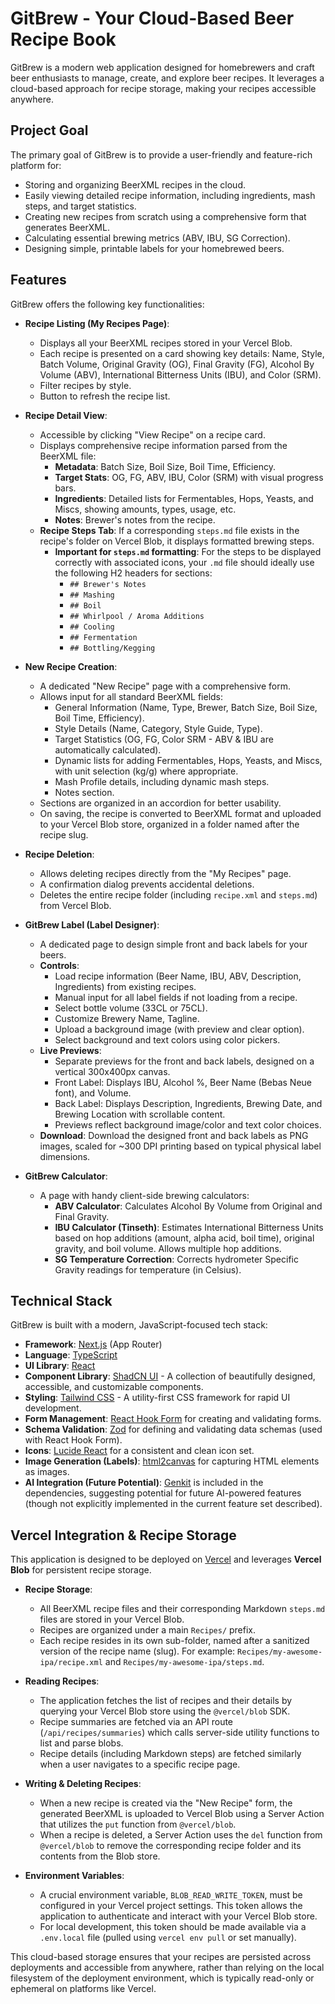 
# GitBrew - Your Cloud-Based Beer Recipe Book

GitBrew is a modern web application designed for homebrewers and craft beer enthusiasts to manage, create, and explore beer recipes. It leverages a cloud-based approach for recipe storage, making your recipes accessible anywhere.

## Project Goal

The primary goal of GitBrew is to provide a user-friendly and feature-rich platform for:
*   Storing and organizing BeerXML recipes in the cloud.
*   Easily viewing detailed recipe information, including ingredients, mash steps, and target statistics.
*   Creating new recipes from scratch using a comprehensive form that generates BeerXML.
*   Calculating essential brewing metrics (ABV, IBU, SG Correction).
*   Designing simple, printable labels for your homebrewed beers.

## Features

GitBrew offers the following key functionalities:

*   **Recipe Listing (My Recipes Page)**:
    *   Displays all your BeerXML recipes stored in your Vercel Blob.
    *   Each recipe is presented on a card showing key details: Name, Style, Batch Volume, Original Gravity (OG), Final Gravity (FG), Alcohol By Volume (ABV), International Bitterness Units (IBU), and Color (SRM).
    *   Filter recipes by style.
    *   Button to refresh the recipe list.

*   **Recipe Detail View**:
    *   Accessible by clicking "View Recipe" on a recipe card.
    *   Displays comprehensive recipe information parsed from the BeerXML file:
        *   **Metadata**: Batch Size, Boil Size, Boil Time, Efficiency.
        *   **Target Stats**: OG, FG, ABV, IBU, Color (SRM) with visual progress bars.
        *   **Ingredients**: Detailed lists for Fermentables, Hops, Yeasts, and Miscs, showing amounts, types, usage, etc.
        *   **Notes**: Brewer's notes from the recipe.
    *   **Recipe Steps Tab**: If a corresponding `steps.md` file exists in the recipe's folder on Vercel Blob, it displays formatted brewing steps.
        *   **Important for `steps.md` formatting**: For the steps to be displayed correctly with associated icons, your `.md` file should ideally use the following H2 headers for sections:
            *   `## Brewer's Notes`
            *   `## Mashing`
            *   `## Boil`
            *   `## Whirlpool / Aroma Additions`
            *   `## Cooling`
            *   `## Fermentation`
            *   `## Bottling/Kegging`

*   **New Recipe Creation**:
    *   A dedicated "New Recipe" page with a comprehensive form.
    *   Allows input for all standard BeerXML fields:
        *   General Information (Name, Type, Brewer, Batch Size, Boil Size, Boil Time, Efficiency).
        *   Style Details (Name, Category, Style Guide, Type).
        *   Target Statistics (OG, FG, Color SRM - ABV & IBU are automatically calculated).
        *   Dynamic lists for adding Fermentables, Hops, Yeasts, and Miscs, with unit selection (kg/g) where appropriate.
        *   Mash Profile details, including dynamic mash steps.
        *   Notes section.
    *   Sections are organized in an accordion for better usability.
    *   On saving, the recipe is converted to BeerXML format and uploaded to your Vercel Blob store, organized in a folder named after the recipe slug.

*   **Recipe Deletion**:
    *   Allows deleting recipes directly from the "My Recipes" page.
    *   A confirmation dialog prevents accidental deletions.
    *   Deletes the entire recipe folder (including `recipe.xml` and `steps.md`) from Vercel Blob.

*   **GitBrew Label (Label Designer)**:
    *   A dedicated page to design simple front and back labels for your beers.
    *   **Controls**:
        *   Load recipe information (Beer Name, IBU, ABV, Description, Ingredients) from existing recipes.
        *   Manual input for all label fields if not loading from a recipe.
        *   Select bottle volume (33CL or 75CL).
        *   Customize Brewery Name, Tagline.
        *   Upload a background image (with preview and clear option).
        *   Select background and text colors using color pickers.
    *   **Live Previews**:
        *   Separate previews for the front and back labels, designed on a vertical 300x400px canvas.
        *   Front Label: Displays IBU, Alcohol %, Beer Name (Bebas Neue font), and Volume.
        *   Back Label: Displays Description, Ingredients, Brewing Date, and Brewing Location with scrollable content.
        *   Previews reflect background image/color and text color choices.
    *   **Download**: Download the designed front and back labels as PNG images, scaled for ~300 DPI printing based on typical physical label dimensions.

*   **GitBrew Calculator**:
    *   A page with handy client-side brewing calculators:
        *   **ABV Calculator**: Calculates Alcohol By Volume from Original and Final Gravity.
        *   **IBU Calculator (Tinseth)**: Estimates International Bitterness Units based on hop additions (amount, alpha acid, boil time), original gravity, and boil volume. Allows multiple hop additions.
        *   **SG Temperature Correction**: Corrects hydrometer Specific Gravity readings for temperature (in Celsius).

## Technical Stack

GitBrew is built with a modern, JavaScript-focused tech stack:

*   **Framework**: [Next.js](https://nextjs.org/) (App Router)
*   **Language**: [TypeScript](https://www.typescriptlang.org/)
*   **UI Library**: [React](https://reactjs.org/)
*   **Component Library**: [ShadCN UI](https://ui.shadcn.com/) - A collection of beautifully designed, accessible, and customizable components.
*   **Styling**: [Tailwind CSS](https://tailwindcss.com/) - A utility-first CSS framework for rapid UI development.
*   **Form Management**: [React Hook Form](https://react-hook-form.com/) for creating and validating forms.
*   **Schema Validation**: [Zod](https://zod.dev/) for defining and validating data schemas (used with React Hook Form).
*   **Icons**: [Lucide React](https://lucide.dev/) for a consistent and clean icon set.
*   **Image Generation (Labels)**: [html2canvas](https://html2canvas.hertzen.com/) for capturing HTML elements as images.
*   **AI Integration (Future Potential)**: [Genkit](https://firebase.google.com/docs/genkit) is included in the dependencies, suggesting potential for future AI-powered features (though not explicitly implemented in the current feature set described).

## Vercel Integration & Recipe Storage

This application is designed to be deployed on [Vercel](https://vercel.com/) and leverages **Vercel Blob** for persistent recipe storage.

*   **Recipe Storage**:
    *   All BeerXML recipe files and their corresponding Markdown `steps.md` files are stored in your Vercel Blob.
    *   Recipes are organized under a main `Recipes/` prefix.
    *   Each recipe resides in its own sub-folder, named after a sanitized version of the recipe name (slug). For example: `Recipes/my-awesome-ipa/recipe.xml` and `Recipes/my-awesome-ipa/steps.md`.

*   **Reading Recipes**:
    *   The application fetches the list of recipes and their details by querying your Vercel Blob store using the `@vercel/blob` SDK.
    *   Recipe summaries are fetched via an API route (`/api/recipes/summaries`) which calls server-side utility functions to list and parse blobs.
    *   Recipe details (including Markdown steps) are fetched similarly when a user navigates to a specific recipe page.

*   **Writing & Deleting Recipes**:
    *   When a new recipe is created via the "New Recipe" form, the generated BeerXML is uploaded to Vercel Blob using a Server Action that utilizes the `put` function from `@vercel/blob`.
    *   When a recipe is deleted, a Server Action uses the `del` function from `@vercel/blob` to remove the corresponding recipe folder and its contents from the Blob store.

*   **Environment Variables**:
    *   A crucial environment variable, `BLOB_READ_WRITE_TOKEN`, must be configured in your Vercel project settings. This token allows the application to authenticate and interact with your Vercel Blob store.
    *   For local development, this token should be made available via a `.env.local` file (pulled using `vercel env pull` or set manually).

This cloud-based storage ensures that your recipes are persisted across deployments and accessible from anywhere, rather than relying on the local filesystem of the deployment environment, which is typically read-only or ephemeral on platforms like Vercel.
